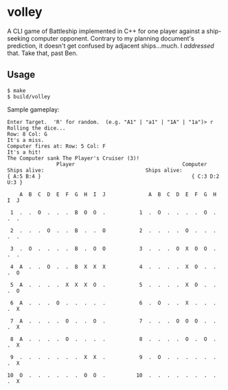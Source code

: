 # volley

A CLI game of Battleship implemented in C++ for one player against a ship-seeking computer opponent.  Contrary to my planning document's prediction, it doesn't get confused by adjacent ships...much.  I *addressed* that.  Take that, past Ben.

## Usage

```
$ make
$ build/volley
```

Sample gameplay:

```
Enter Target.  'R' for random.  (e.g. "A1" | "a1" | "1A" | "1a")> r
Rolling the dice...
Row: 8 Col: G
It's a miss.
Computer fires at: Row: 5 Col: F
It's a hit!
The Computer sank The Player's Cruiser (3)!
                Player                                   Computer
Ships alive:                                 Ships alive:
{ A:5 B:4 }                                                 { C:3 D:2 U:3 }

    A  B  C  D  E  F  G  H  I  J              A  B  C  D  E  F  G  H  I  J

 1  .  .  O  .  .  .  B  O  O  .           1  .  O  .  .  .  .  O  .  .  .

 2  .  .  .  O  .  .  B  .  .  O           2  .  .  .  .  O  .  .  .  .  .

 3  .  O  .  .  .  .  B  .  O  O           3  .  .  .  O  X  O  O  .  .  .

 4  A  .  .  O  .  .  B  X  X  X           4  .  .  .  .  X  O  .  .  .  O

 5  A  .  .  .  .  X  X  X  O  .           5  .  .  .  .  X  O  .  .  .  O

 6  A  .  .  .  O  .  .  .  .  .           6  .  O  .  .  X  .  .  .  .  X

 7  A  .  .  .  .  O  .  .  O  .           7  .  .  .  O  O  O  .  .  .  X

 8  A  .  .  .  .  O  .  .  .  .           8  .  .  .  .  O  .  O  .  .  X

 9  .  .  .  .  .  .  .  X  X  .           9  .  O  .  .  .  .  .  .  .  X

10  O  .  .  .  .  .  .  O  O  .          10  .  .  .  .  .  .  .  .  .  X
```

